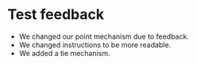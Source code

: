 # Test feedback
- We changed our point mechanism due to feedback.
- We changed instructions to be more readable.
- We added a tie mechanism.
